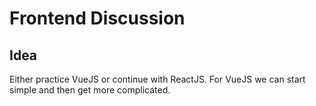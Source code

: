 # Frontend Discussion
## Idea
Either practice VueJS or continue with ReactJS.
For VueJS we can start simple and then get more complicated.
